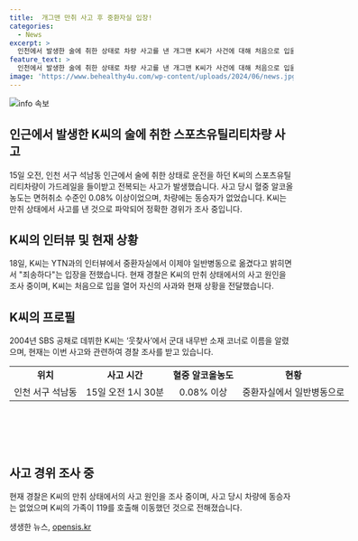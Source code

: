 ```yaml
---
title:  개그맨 만취 사고 후 중환자실 입장!
categories:
  - News
excerpt: >
  인천에서 발생한 술에 취한 상태로 차량 사고를 낸 개그맨 K씨가 사건에 대해 처음으로 입을 열었습니다. K씨는 중환자실에서 일반병동으로 옮겼고, 죄송하다는 입장을 전했습니다. 사고 당시 K씨의 혈중알코올농도는 면허취소 수준인 0.08% 이상이었으며, 차량에는 동승자가 없었습니다. 현재 경찰은 정확한 사고 경위를 조사 중에 있습니다.
feature_text: >
  인천에서 발생한 술에 취한 상태로 차량 사고를 낸 개그맨 K씨가 사건에 대해 처음으로 입을 열었습니다. K씨는 중환자실에서 일반병동으로 옮겼고, 죄송하다는 입장을 전했습니다. 사고 당시 K씨의 혈중알코올농도는 면허취소 수준인 0.08% 이상이었으며, 차량에는 동승자가 없었습니다. 현재 경찰은 정확한 사고 경위를 조사 중에 있습니다.
image: 'https://www.behealthy4u.com/wp-content/uploads/2024/06/news.jpg'
---
```


<p><img src="https://www.behealthy4u.com/wp-content/uploads/2024/06/news.jpg" alt="info 속보" /></p>

<h2 data-ke-size="size26">인근에서 발생한 K씨의 술에 취한 스포츠유틸리티차량 사고</h2>

<p data-ke-size="size16">15일 오전, 인천 서구 석남동 인근에서 술에 취한 상태로 운전을 하던 K씨의 스포츠유틸리티차량이 가드레일을 들이받고 전복되는 사고가 발생했습니다. 사고 당시 혈중 알코올농도는 면허취소 수준인 0.08% 이상이었으며, 차량에는 동승자가 없었습니다. K씨는 만취 상태에서 사고를 낸 것으로 파악되어 정확한 경위가 조사 중입니다.</p>

<h2 data-ke-size="size26">K씨의 인터뷰 및 현재 상황</h2>

<p data-ke-size="size16">18일, K씨는 YTN과의 인터뷰에서 중환자실에서 이제야 일반병동으로 옮겼다고 밝히면서 "죄송하다"는 입장을 전했습니다. 현재 경찰은 K씨의 만취 상태에서의 사고 원인을 조사 중이며, K씨는 처음으로 입을 열어 자신의 사과와 현재 상황을 전달했습니다.</p>

<h2 data-ke-size="size26">K씨의 프로필</h2>

<p data-ke-size="size16">2004년 SBS 공채로 데뷔한 K씨는 ‘웃찾사’에서 군대 내무반 소재 코너로 이름을 알렸으며, 현재는 이번 사고와 관련하여 경찰 조사를 받고 있습니다.</p>

<table style="width: 700px; height: 143px;">
<tbody>
<tr>
<td style="text-align: center; height: 17px;"><b>위치</b></td>
<td style="text-align: center; height: 17px;"><b>사고 시간</b></td>
<td style="text-align: center; height: 17px;"><b>혈중 알코올농도</b></td>
<td style="text-align: center; height: 17px;"><b>현황</b></td>
</tr>
<tr>
<td style="text-align: center; height: 17px;">인천 서구 석남동</td>
<td style="text-align: center; height: 17px;">15일 오전 1시 30분</td>
<td style="text-align: center; height: 17px;">0.08% 이상</td>
<td style="text-align: center; height: 17px;">중환자실에서 일반병동으로</td>
</tr>
</tbody>
</table>

<h2 data-ke-size="size26">사고 경위 조사 중</h2>

<p data-ke-size="size16">현재 경찰은 K씨의 만취 상태에서의 사고 원인을 조사 중이며, 사고 당시 차량에 동승자는 없었으며 K씨의 가족이 119를 호출해 이동했던 것으로 전해졌습니다. </p>
생생한 뉴스, <a href="https://opensis.kr" rel="dofollow">opensis.kr</a>



